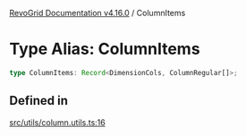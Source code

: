 [RevoGrid Documentation v4.16.0](README.md) / ColumnItems

# Type Alias: ColumnItems

```ts
type ColumnItems: Record<DimensionCols, ColumnRegular[]>;
```

## Defined in

[src/utils/column.utils.ts:16](https://github.com/revolist/revogrid/blob/09cdc1e0b86c0627e1eaa752c7fd0bb1b7b42330/src/utils/column.utils.ts#L16)

